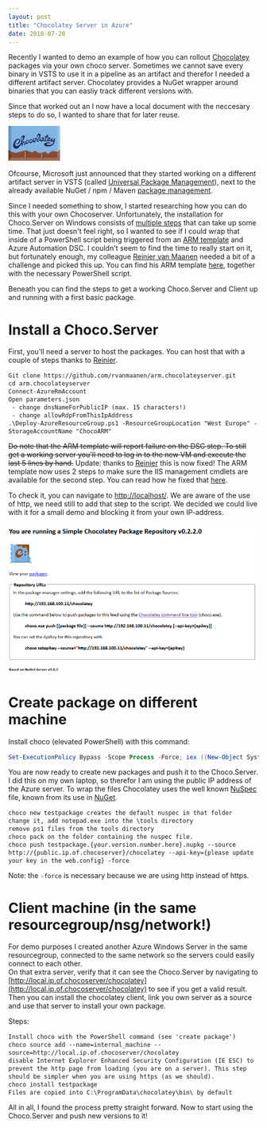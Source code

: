 ```yaml
---
layout: post
title: "Chocolatey Server in Azure"
date: 2018-07-20
---
```


Recently I wanted to demo an example of how you can rollout [Chocolatey](https://chocolatey.org/) packages via your own choco server. Sometimes we cannot save every binary in VSTS to use it in a pipeline as an artifact and therefor I needed a different artifact server. Chocolatey provides a NuGet wrapper around binaries that you can easliy track different versions with.

Since that worked out an I now have a local document with the neccesary steps to do so, I wanted to share that for later reuse.

![chocolatey](/images/chocolatey.png)

Ofcourse, Microsoft just announced that they started working on a different artifact server in VSTS (called [Universal Package Management](https://blogs.msdn.microsoft.com/devops/2018/07/09/universal-packages-bring-large-generic-artifact-management-to-vsts/)), next to the already available NuGet / npm / Maven [package management](https://visualstudio.microsoft.com/team-services/package-management/).

Since I needed something to show, I started researching how you can do this with your own Chocoserver. Unfortunately, the installation for Choco.Server on Windows consists of [multiple steps](https://chocolatey.org/docs/how-to-set-up-chocolatey-server#setup-normally) that can take up some time. That just doesn't feel right, so I wanted to see if I could wrap that inside of a PowerShell script being triggered from an [ARM template](https://docs.microsoft.com/en-us/azure/azure-resource-manager/resource-group-authoring-templates) and Azure Automation DSC. I couldn't seem to find the time to really start on it, but fortunately enough, my colleague [Reinier van Maanen](http://rvanmaanen.github.io) needed a bit of a challenge and picked this up. You can find his ARM template [here](https://github.com/rvanmaanen/arm.chocolateyserver), together with the necessary PowerShell script.

Beneath you can find the steps to get a working Choco.Server and Client up and running with a first basic package.

# Install a Choco.Server
First, you'll need a server to host the packages. You can host that with a couple of steps thanks to [Reinier](https://twitter.com/MaanenReinier).
```
Git clone https://github.com/rvanmaanen/arm.chocolateyserver.git
cd arm.chocolateyserver
Connect-AzureRmAccount
Open parameters.json 
 - change dnsNameForPublicIP (max. 15 characters!)
 - change allowRdpFromThisIpAddress
.\Deploy-AzureResourceGroup.ps1 -ResourceGroupLocation "West Europe" -StorageAccountName "ChocoARM"
```
~~Do note that the ARM template will report failure on the DSC step. To still get a working server you'll need to log in to the new VM and execute the last 5 lines by hand.~~ Update: thanks to [Reinier](https://twitter.com/MaanenReinier) this is now fixed! The ARM template now uses 2 steps to make sure the IIS management cmdlets are available for the second step. You can read how he fixed that [here](https://r-vm.com/depend-on-multiple-arm-script-extensions). 

To check it, you can navigate to [http://localhost/](http://localhost/). 
We are aware of the use of http, we need still to add that step to the script. We decided we could live with it for a small demo and blocking it from your own IP-address.

![Chocopackagelisting](/images/2018_07_20_Choco_Server_packagelistexample.png)

# Create package on different machine
Install choco (elevated PowerShell) with this command:
``` powershell
Set-ExecutionPolicy Bypass -Scope Process -Force; iex ((New-Object System.Net.WebClient).DownloadString('https://chocolatey.org/install.ps1'))
```
You are now ready to create new packages and push it to the Choco.Server. I did this on my own laptop, so therefor I am using the public IP address of the Azure server.
To wrap the files Chocolatey uses the well known [NuSpec](https://docs.microsoft.com/en-us/nuget/reference/nuspec) file, known from its use in [NuGet](https://www.nuget.org/).
``` 
choco new testpackage creates the default nuspec in that folder
change it, add notepad.exe into the \tools directory
remove ps1 files from the tools directory
choco pack on the folder containing the nuspec file.
choco push testpackage.{your.version.number.here}.nupkg --source http://{public.ip.of.chocoserver}/chocolatey --api-key={please update your key in the web.config} -force
```
Note: the `-force` is necessary because we are using http instead of https.

# Client machine (in the same resourcegroup/nsg/network!)
For demo purposes I created another Azure Windows Server in the same resourcegroup, connected to the same network so the servers could easily connect to each other.  
On that extra server, verify that it can see the Choco.Server by navigating to [http://local.ip.of.chocoserver/chocolatey](http://local.ip.of.chocoserver/chocolatey) to see if you get a valid result.  
Then you can install the chocolatey client, link you own server as a source and use that server to install your own package. 

Steps:
```
Install choco with the PowerShell command (see 'create package')
choco source add --name=internal_machine --source=http://local.ip.of.chocoserver/chocolatey
disable Internet Explorer Enhanced Security Configuration (IE ESC) to prevent the http page from loading (you are on a server). This step should be simpler when you are using https (as we should).
choco install testpackage
Files are copied into C:\ProgramData\chocolatey\bin\ by default
```

All in all, I found the process pretty straight forward. Now to start using the Choco.Server and push new versions to it! 